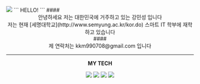 <img src="https://capsule-render.vercel.app/api?type=waving&color=auto&height=300&section=header&text=KANG MIN SUNG&fontSize=90" />
```
HELLO!
```
####<center> 안녕하세요 저는 대한민국에 거주하고 있는 강민성 입니다 <br> 저는 현재 [세명대학교](http://www.semyung.ac.kr/kor.do) 스마트 IT 학부에 재학하고 있습니다<br>
####<center>제 연락처는 kkm990708@gmail.com 입니다 

___  
**<center>MY TECH**
 
 <img src="https://img.shields.io/badge/C++-3776AB?style=for-the-badge&logo=C%2B%2B&logoColor=white">
 <img src="https://img.shields.io/badge/HTML-E34F26?style=for-the-badge&logo=HTML5&logoColor=white"> 
 <img src="https://img.shields.io/badge/Markdown-000000?style=for-the-badge&logo=Markdown&logoColor=white"> 
 <img src="https://img.shields.io/badge/Java-007396?style=for-the-badge&logo=Java&logoColor=white">

 </center>
